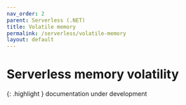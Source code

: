 ```yaml
---
nav_order: 2
parent: Serverless (.NET)
title: Volatile memory
permalink: /serverless/volatile-memory
layout: default
---
```

# Serverless memory volatility

{: .highlight }
documentation under development
